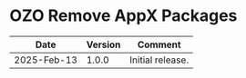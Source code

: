 # OZO Remove AppX Packages

|Date|Version|Comment|
|----|-------|-------|
|2025-Feb-13|1.0.0|Initial release.|
